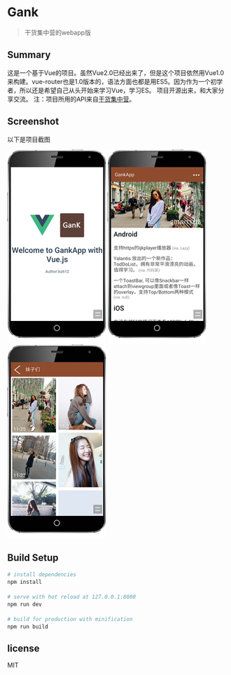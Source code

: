 # Gank

> 干货集中营的webapp版

## Summary
这是一个基于Vue的项目。虽然Vue2.0已经出来了，但是这个项目依然用Vue1.0来构建。vue-router也是1.0版本的，语法方面也都是用ES5。因为作为一个初学者，所以还是希望自己从头开始来学习Vue，学习ES。
项目开源出来，和大家分享交流。
注：项目所用的API来自[干货集中营](http://gank.io/api)。

## Screenshot
以下是项目截图

![icon](/screen/start.png "")
![icon](/screen/index.png "")
![icon](/screen/meizi.png "")

## Build Setup

``` bash
# install dependencies
npm install

# serve with hot reload at 127.0.0.1:8080
npm run dev

# build for production with minification
npm run build
```

## license
MIT
